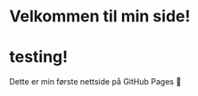 
<html>
<head>
  <meta charset="UTF-8">
</head>
<body>
  <h1>Velkommen til min side!</h1>
 <h1>testing!</h1>
  <p>Dette er min første nettside på GitHub Pages 🎉</p>
</body>
</html>
